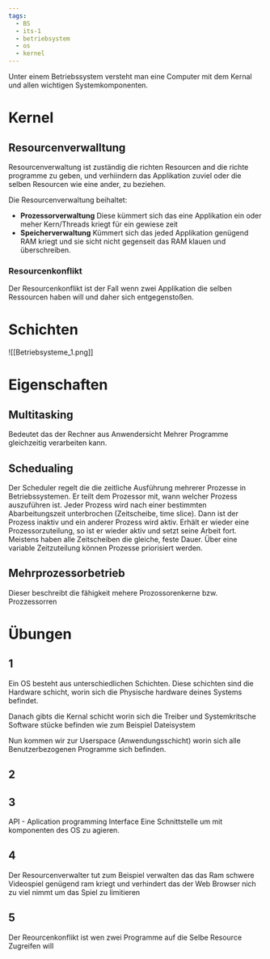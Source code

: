 ```yaml
---
tags:
  - BS
  - its-1
  - betriebsystem
  - os
  - kernel
---
```

Unter einem Betriebssystem versteht man eine Computer mit dem Kernal und allen wichtigen Systemkomponenten.
# Kernel

## Resourcenverwalltung
Resourcenverwaltung ist zuständig die richten Resourcen and die richte programme zu geben, und verhiindern das Applikation zuviel oder die selben Resourcen wie eine ander, zu beziehen.

Die Resourcenverwaltung beihaltet:
- **Prozessorverwaltung**
  Diese kümmert sich das eine Applikation ein oder meher Kern/Threads kriegt für ein gewiese zeit
- **Speicherverwaltung**
  Kümmert sich das jeded Applikation genügend RAM kriegt und sie sicht nicht gegenseit das RAM klauen und überschreiben.

### Resourcenkonflikt
Der Resourcenkonflikt ist der Fall wenn zwei Applikation die selben Ressourcen haben will und daher sich entgegenstoßen.

# Schichten
![[Betriebsysteme_1.png]]
# Eigenschaften
## Multitasking
Bedeutet das der Rechner aus Anwendersicht Mehrer Programme gleichzeitig verarbeiten kann. 
## Schedualing
Der Scheduler regelt die die zeitliche Ausführung
mehrerer Prozesse in Betriebssystemen.
Er teilt dem Prozessor mit, wann welcher
Prozess auszuführen ist.
Jeder Prozess wird nach einer bestimmten
Abarbeitungszeit unterbrochen (Zeitscheibe,
time slice). Dann ist der Prozess inaktiv und ein
anderer Prozess wird aktiv. Erhält er wieder eine
Prozessorzuteilung, so ist er wieder aktiv und
setzt seine Arbeit fort.
Meistens haben alle Zeitscheiben die gleiche,
feste Dauer. Über eine variable Zeitzuteilung
können Prozesse priorisiert werden.

## Mehrprozessorbetrieb
Dieser beschreibt die fähigkeit mehere Prozossorenkerne bzw. Prozzessorren

# Übungen

## 1
Ein OS besteht aus unterschiedlichen Schichten. 
Diese schichten sind die Hardware schicht, worin sich die Physische hardware deines Systems befindet.

Danach gibts die Kernal schicht worin sich die Treiber und Systemkritsche Software stücke befinden wie zum Beispiel Dateisystem

Nun kommen wir zur Userspace (Anwendungsschicht) worin sich alle Benutzerbezogenen Programme sich befinden.

## 2

## 3
API - Aplication programming Interface
Eine Schnittstelle um mit komponenten des OS zu agieren.
## 4
Der Resourcenverwalter tut zum Beispiel verwalten das das Ram schwere Videospiel genügend ram kriegt und verhindert das der Web Browser nich zu viel nimmt um das Spiel zu limitieren

##  5
Der Reourcenkonflikt ist wen zwei Programme auf die Selbe Resource Zugreifen will